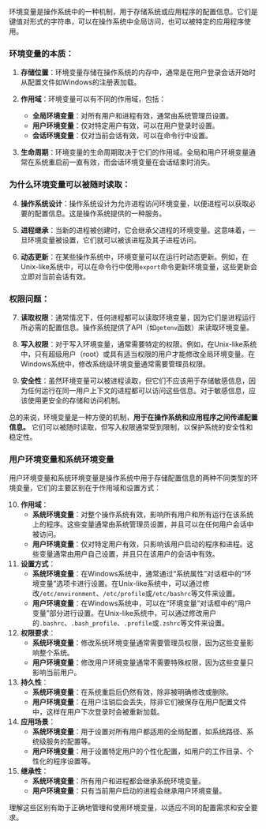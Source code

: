  环境变量是操作系统中的一种机制，用于存储系统或应用程序的配置信息。它们是键值对形式的字符串，可以在操作系统中全局访问，也可以被特定的应用程序使用。

### 环境变量的本质：

1. **存储位置**：环境变量存储在操作系统的内存中，通常是在用户登录会话开始时从配置文件如Windows的注册表加载。
    
2. **作用域**：环境变量可以有不同的作用域，包括：
    - **全局环境变量**：对所有用户和进程有效，通常由系统管理员设置。
    - **用户环境变量**：仅对特定用户有效，可以在用户登录时设置。
    - **会话环境变量**：仅对当前会话有效，可以在命令行中设置。
    
3. **生命周期**：环境变量的生命周期取决于它们的作用域。全局和用户环境变量通常在系统重启前一直有效，而会话环境变量在会话结束时消失。
### 为什么环境变量可以被随时读取：

4. **操作系统设计**：操作系统设计为允许进程访问环境变量，以便进程可以获取必要的配置信息。这是操作系统提供的一种服务。
    
5. **进程继承**：当新的进程被创建时，它会继承父进程的环境变量。这意味着，一旦环境变量被设置，它们就可以被该进程及其子进程访问。
    
6. **动态更新**：在某些操作系统中，环境变量可以在运行时动态更新。例如，在Unix-like系统中，可以在命令行中使用`export`命令更新环境变量，这些更新会立即对当前会话有效。

### 权限问题：

7. **读取权限**：通常情况下，任何进程都可以读取环境变量，因为它们是进程运行所必需的配置信息。操作系统提供了API（如`getenv`函数）来读取环境变量。
    
8. **写入权限**：对于写入环境变量，通常需要特定的权限。例如，在Unix-like系统中，只有超级用户（root）或具有适当权限的用户才能修改全局环境变量。在Windows系统中，修改系统级环境变量通常需要管理员权限。
    
9. **安全性**：虽然环境变量可以被进程读取，但它们不应该用于存储敏感信息，因为任何运行在同一用户上下文的进程都可以访问这些信息。对于敏感信息，应该使用更安全的存储和访问机制。

总的来说，环境变量是一种方便的机制，**用于在操作系统和应用程序之间传递配置信息。** 它们可以被随时读取，但写入权限通常受到限制，以保护系统的安全性和稳定性。

### 用户环境变量和系统环境变量
用户环境变量和系统环境变量是操作系统中用于存储配置信息的两种不同类型的环境变量，它们的主要区别在于作用域和设置方式：

10. **作用域**：
    - **系统环境变量**：对整个操作系统有效，影响所有用户和所有运行在该系统上的程序。这些变量通常由系统管理员设置，并且可以在任何用户会话中被访问。
    - **用户环境变量**：仅对特定用户有效，只影响该用户启动的程序和进程。这些变量通常由用户自己设置，并且只在该用户的会话中有效。
11. **设置方式**：
    - **系统环境变量**：在Windows系统中，通常通过“系统属性”对话框中的“环境变量”选项卡进行设置。在Unix-like系统中，可以通过修改`/etc/environment`、`/etc/profile`或`/etc/bashrc`等文件来设置。
    - **用户环境变量**：在Windows系统中，可以在“环境变量”对话框中的“用户变量”部分进行设置。在Unix-like系统中，可以通过修改用户的`.bashrc`、`.bash_profile`、`.profile`或`.zshrc`等文件来设置。
12. **权限要求**：
    - **系统环境变量**：修改系统环境变量通常需要管理员权限，因为这些变量影响整个系统。
    - **用户环境变量**：修改用户环境变量通常不需要特殊权限，因为这些变量只影响当前用户。
13. **持久性**：
    - **系统环境变量**：在系统重启后仍然有效，除非被明确修改或删除。
    - **用户环境变量**：在用户注销后会丢失，除非它们被保存在用户配置文件中，这样在用户下次登录时会被重新加载。
14. **应用场景**：
    - **系统环境变量**：用于设置对所有用户都适用的全局配置，如系统路径、系统级服务的配置等。
    - **用户环境变量**：用于设置特定用户的个性化配置，如用户的工作目录、个性化的程序设置等。
15. **继承性**：
    - **系统环境变量**：所有用户和进程都会继承系统环境变量。
    - **用户环境变量**：只有当前用户启动的进程会继承用户环境变量。

理解这些区别有助于正确地管理和使用环境变量，以适应不同的配置需求和安全要求。
